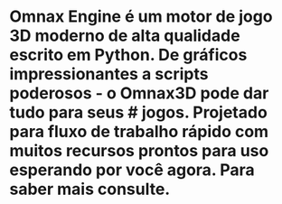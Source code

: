 # Omnax Engine é um motor de jogo 3D moderno de alta qualidade escrito em Python. De gráficos impressionantes a scripts poderosos - o Omnax3D pode dar tudo para seus # jogos. Projetado para fluxo de trabalho rápido com muitos recursos prontos para uso esperando por você agora. Para saber mais consulte.
